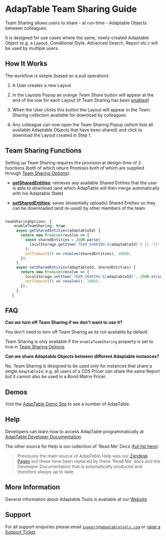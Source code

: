 # AdapTable Team Sharing Guide
Team Sharing allows users to share - at run-time - Adaptable Objects between colleagues.

It is designed for use cases where the same, newly-created Adaptable Object (e.g. a Layout, Conditional Style, Advanced Search, Report etc.) will be used by multiple users.

## How It Works
The workflow is simple (based on a pull operation):

1. A User creates a new Layout

2. In the Layouts Popup an orange *Team Share* button will appear at the end of the row for each Layout (if Team Sharing has been [enabled](https://api.adaptabletools.com/interfaces/_src_adaptableoptions_teamsharingoptions_.teamsharingoptions.html))

3. When the User clicks this button the Layout will appear in the Team Sharing collection available for download by colleagues

4. Any colleague can now open the Team Sharing Popup (which lists all available Adaptable Objects that have been shared) and click to download the Layout created in Step 1.

## Team Sharing Functions
Setting up Team Sharing requires the provision at design-time of 2 functions (both of which return Promises both of which are supplied through [Team Sharing Options](https://api.adaptabletools.com/interfaces/_src_adaptableoptions_teamsharingoptions_.teamsharingoptions.html)):

 - **[getSharedEntities](https://api.adaptabletools.com/interfaces/_src_adaptableoptions_teamsharingoptions_.teamsharingoptions.html#getsharedentities)**: retrieves any available Shared Entities that the user is able to download (and which AdapTable will then merge automatically with his Adaptable State)

 - **[setSharedEntities](https://api.adaptabletools.com/interfaces/_src_adaptableoptions_teamsharingoptions_.teamsharingoptions.html#setsharedentities)**: saves (essentially uploads) Shared Entities so they can be downloaded (and re-used) by other members of the team

 ```ts

 teamSharingOptions: {
     enableTeamSharing: true,
      async getSharedEntities(adaptableId) {
        return new Promise(resolve => {
          const sharedEntities = JSON.parse(
            localStorage.getItem(`TEAM_SHARING:${adaptableId}`) || '[]'
          );
          setTimeout(() => resolve(sharedEntities), 1000);
        });
      },
      async setSharedEntities(adaptableId, sharedEntities) {
        return new Promise(resolve => {
          localStorage.setItem(`TEAM_SHARING:${adaptableId}`, JSON.stringify(sharedEntities));
          setTimeout(() => resolve(), 1000);
        });
      },
    }

 ```

## FAQ

**Can we turn off Team Sharing if we don't want to use it?**

You don't need to turn off Team Sharing as its not available by default. 

Team Sharing is only available if the `enableTeamSharing` property is set to true in [Team Sharing Options](https://api.adaptabletools.com/interfaces/_src_adaptableoptions_teamsharingoptions_.teamsharingoptions.html) 

**Can we share Adaptable Objects between different Adaptable instances?**

No.  Team Sharing is designed to be used only for instances that share a single `AdaptableId`; e.g. all users of a CDS Pricer can share the same Report but it cannot also be used in a Bond Matrix Pricer.


## Demos

Visit the [AdapTable Demo Site](https://demo.adaptabletools.com/) to see a number of AdapTable.

## Help

Developers can learn how to access AdapTable programmatically at [AdapTable Developer Documentation](https://api.adaptabletools.com) 

The other source for Help is our collection of 'Read Me' Docs ([full list here](https://github.com/AdaptableTools/adaptable/blob/master/packages/adaptable/readme/readme-list.md)).

> Previously the main source of AdapTable Help was our [Zendesk Pages](https://adaptabletools.zendesk.com/hc/en-us/articles/360007083017-Help-) but these have been replaced by these 'Read Me' docs and the Developer Documentation that is automatically produced and therefore always up to date.

## More Information

General information about Adaptable Tools is available at our [Website](http://www.adaptabletools.com) 

## Support

For all support enquiries please email [`support@adaptabletools.com`](mailto:support@adaptabletools.com) or [raise a Support Ticket](https://adaptabletools.zendesk.com/hc/en-us/requests/new).